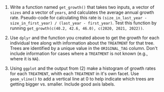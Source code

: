 <!-- ---
layout: exercise
topic: Loops
title: Tree Growth
language: R
--- -->


1. Write a function named `get_growth()` that takes two inputs, a vector of `sizes` and a vector of `years`, and calculates the average annual growth rate. Pseudo-code for calculating this rate is `(size_in_last_year - size_in_first_year) / (last_year - first_year)`. Test this function by running `get_growth(c(40.2, 42.6, 46.0), c(2020, 2021, 2022))`.

2. Use `dplyr` and the function you created above to get the growth for each individual tree along with information about the `TREATMENT` for that tree. Trees are identified by a unique value in the `ORIGINAL_TAG` column. Don't include information for cases where a `TREATMENT` is not known (e.g., where it is `NA`).

3. Using `ggplot` and the output from (2) make a histogram of growth rates for each `TREATMENT`, whith each `TREATMENT` in it's own facet. Use `geom_vline()` to add a vertical line at 0 to help indicate which trees are getting bigger vs. smaller. Include good axis labels.

<!-- 4. Create a single function called `compare_growth()` that combines your work in (2) and (3). It should take the arguments:`df` (the data frame being used), `measure` (the column that contains the size measurement to measure growth on; we used `CIRC`), `tag_column` (the name of the column with the unique tag; we used `ORIGINAL_TAG`), `sample_column` (the name of the column indicating different samples, we used `YEAR`), and `facet_column` (the name of the column to use to determine which groups to make histograms for, we used `TREATMENT`). Use the function to recreate your original plot using `compare_growth(tree_data, CIRC, ORIGINAL_TAG, YEAR, TREATMENT)`. Then use the function to create a similar plot showing growth faceted `SPECIES`, using `SURVEY` as the `sample_column`, and `AXIS_1` as the `measure` by running `compare_growth(tree_data, AXIS_1, ORIGINAL_TAG, SURVEY, SPECIES)`. -->

